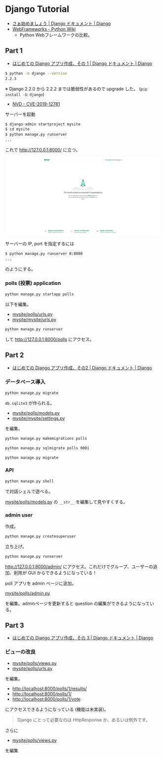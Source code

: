 # Django Tutorial

- [さぁ始めましょう | Django ドキュメント | Django](https://docs.djangoproject.com/ja/2.2/intro/)
- [WebFrameworks - Python Wiki](https://wiki.python.org/moin/WebFrameworks)
  - Python Webフレームワークの比較。

## Part 1

- [はじめての Django アプリ作成、その 1 | Django ドキュメント | Django](https://docs.djangoproject.com/ja/2.2/intro/tutorial01/)

```bash
$ python -m django --version
2.2.3
```

※ Django 2.2.0 から 2.2.2 までは脆弱性があるので upgrade した。 (`pip install -U django`)

- [NVD - CVE-2019-12781](https://nvd.nist.gov/vuln/detail/CVE-2019-12781)

サーバーを起動

```sh
$ django-admin startproject mysite
$ cd mysite
$ python manage.py runserver
...
```

これで <http://127.0.0.1:8000/> に立つ。

![django_start.png](figs/django_start.png)

サーバーの IP, port を指定するには

```sh
$ python manage.py runserver 0:8000
...
```

のようにする。

### polls (投票) application

```sh
python manage.py startapp polls
```

以下を編集。

- [mysite/polls/urls.py](mysite/polls/urls.py)
- [mysite/mysite/urls.py](mysite/mysite/urls.py)

```sh
python manage.py runserver
```

して <http://127.0.0.1:8000/polls> にアクセス。

## Part 2

- [はじめての Django アプリ作成、その2 | Django ドキュメント | Django](https://docs.djangoproject.com/ja/2.2/intro/tutorial02/)

### データベース導入

```sh
python manage.py migrate
```

`db.sqlite3` が作られる。

- [mysite/polls/models.py](mysite/polls/models.py)
- [mysite/mysite/settings.py](mysite/mysite/settings.py)

を編集。

```sh
python manage.py makemigrations polls
```

```sh
python manage.py sqlmigrate polls 0001
```

```sh
python manage.py migrate
```

### API

```sh
python manage.py shell
```

で対話シェルで遊べる。

[mysite/polls/models.py](mysite/polls/models.py) の `__str__` を編集して見やすくする。

### admin user

作成。

```sh
python manage.py createsuperuser
```

立ち上げ。

```sh
python manage.py runserver
```

<http://127.0.0.1:8000/admin/> にアクセス。これだけでグループ、ユーザーの追加、削除が GUI からできるようになっている！

poll アプリを admin ページに追加。

[mysite/polls/admin.py](mysite/polls/admin.py)

を編集。adminページを更新すると question の編集ができるようになっている。

## Part 3

- [はじめての Django アプリ作成、その 3 | Django ドキュメント | Django](https://docs.djangoproject.com/ja/2.2/intro/tutorial03/)

### ビューの改良

- [mysite/polls/views.py](mysite/polls/views.py)
- [mysite/polls/urls.py](mysite/polls/urls.py)

を編集。

- <http://localhost:8000/polls/1/results/>
- <http://localhost:8000/polls/1/>
- <http://localhost:8000/polls/1/vote>

にアクセスできるようになっている (機能は未実装)。

>Django にとって必要なのは HttpResponse か、あるいは例外です。

さらに

- [mysite/polls/views.py](mysite/polls/views.py)

を編集

